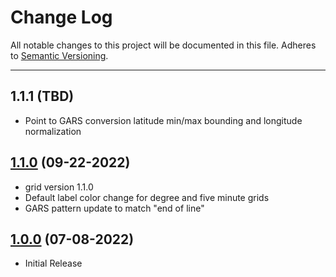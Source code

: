 # Change Log
All notable changes to this project will be documented in this file.
Adheres to [Semantic Versioning](http://semver.org/).

---

## 1.1.1 (TBD)

* Point to GARS conversion latitude min/max bounding and longitude normalization

## [1.1.0](https://github.com/ngageoint/gars-java/releases/tag/1.1.0) (09-22-2022)

* grid version 1.1.0
* Default label color change for degree and five minute grids
* GARS pattern update to match "end of line"

## [1.0.0](https://github.com/ngageoint/gars-java/releases/tag/1.0.0) (07-08-2022)

* Initial Release

